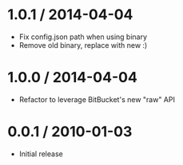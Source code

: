 
1.0.1 / 2014-04-04
==================

 * Fix config.json path when using binary
 * Remove old binary, replace with new :)

1.0.0 / 2014-04-04
==================

 * Refactor to leverage BitBucket's new "raw" API

0.0.1 / 2010-01-03
==================

  * Initial release
